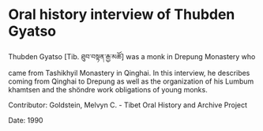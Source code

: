 # Oral history interview of Thubden Gyatso  
Thubden Gyatso [Tib. ཐུབ་བསྟན་རྒྱ་མཚོ] was a monk in Drepung Monastery who came from Tashikhyil Monastery in Qinghai. In this interview, he describes coming from Qinghai to Drepung as well as the organization of his Lumbum khamtsen and the shöndre work obligations of young monks. 

Contributor: Goldstein, Melvyn C. - Tibet Oral History and Archive Project  

Date:
1990  

